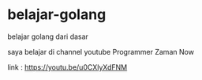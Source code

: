 # belajar-golang
belajar golang dari dasar

saya belajar di channel youtube 
Programmer Zaman Now

link : https://youtu.be/u0CXlyXdFNM
